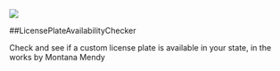 <img src="http://htteepee.com/plates.jpg width=700 height=700">

##LicensePlateAvailabilityChecker

Check and see if a custom license plate is available in your state, in the works by Montana Mendy
